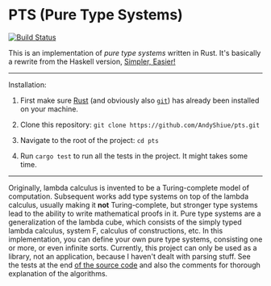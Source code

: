 # PTS (Pure Type Systems)

[![Build Status](https://travis-ci.org/AndyShiue/pts.svg?branch=master)](https://travis-ci.org/AndyShiue/pts)

This is an implementation of *pure type systems* written in Rust.
It's basically a rewrite from the Haskell version, [Simpler, Easier!](http://augustss.blogspot.tw/2007/10/simpler-easier-in-recent-paper-simply.html)

---

Installation:

1. First make sure [Rust](https://www.rust-lang.org/en-US/) (and obviously also [`git`](https://git-scm.com)) has already been installed on your machine.

2. Clone this repository: `git clone https://github.com/AndyShiue/pts.git`

3. Navigate to the root of the project: `cd pts`

4. Run `cargo test` to run all the tests in the project. It might takes some time.

---

Originally, lambda calculus is invented to be a Turing-complete model of computation.
Subsequent works add type systems on top of the lambda calculus, usually making it **not** Turing-complete, but stronger type systems lead to the ability to write mathematical proofs in it.
Pure type systems are a generalization of the lambda cube, which consists of the simply typed lambda calculus, system F, calculus of constructions, etc.
In this implementation, you can define your own pure type systems, consisting one or more, or even infinite sorts.
Currently, this project can only be used as a library, not an application, because I haven't dealt with parsing stuff.
See the tests at the end [of the source code](https://github.com/AndyShiue/pts/blob/master/src/lib.rs) and also the comments for thorough explanation of the algorithms.
